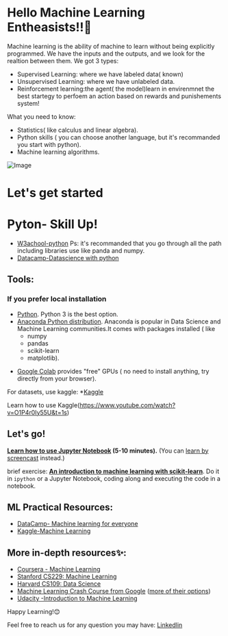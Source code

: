 # Hello Machine Learning Entheasists!!👋

Machine learning is the ability of machine to learn without being explicitly programmed. We have the inputs and the outputs, and we look for the realtion between them. We got 3 types:
* Supervised Learning:  where we have labeled data( known)
* Unsupervised Learning: where we have unlabeled data.
* Reinforcement learning:the agent( the model)learn in envirenmnet the best startegy to perfoem an action based on rewards and punishements system!

What you need to know:
* Statistics( like calculus and linear algebra).
* Python skills ( you can choose another language, but it's recommanded you start with python).
* Machine learning algorithms.


![Image](https://drive.google.com/uc?export=view&id=1xWv09wTZXWyy8XYSC0pBI5zVI7I4pQ4m "Welcome!")


# Let's get started

# Pyton- Skill Up!
* [W3achool-python](https://www.w3schools.com/python/default.asp)
Ps: it's recommanded that you go through all the path including libraries use like panda and numpy. 
* [Datacamp-Datascience with python](https://www.datacamp.com/tracks/data-scientist-with-python)


## Tools:

### If you prefer local installation

* [Python](https://www.python.org/). Python 3 is the best option.
* [Anaconda Python distribution](https://www.anaconda.com/download/). Anaconda is popular in Data Science and Machine Learning communities.It comes with packages installed ( like 
  * numpy
  * pandas
  * scikit-learn
  * matplotlib).
  
- [Google Colab](https://colab.research.google.com/) provides "free" GPUs ( no need to install anything, try directly from your browser).

For datasets, use kaggle:
*[Kaggle](https://www.kaggle.com/)

Learn how to use Kaggle(https://www.youtube.com/watch?v=O1P4r0Iy55U&t=1s)


## Let's go!

**[Learn how to use Jupyter Notebook](http://opentechschool.github.io/python-data-intro/core/notebook.html) (5-10 minutes).** (You can [learn by screencast](https://www.youtube.com/watch?v=qb7FT68tcA8) instead.)

brief exercise: **[An introduction to machine learning with scikit-learn](http://scikit-learn.org/stable/tutorial/basic/tutorial.html)**. Do it in `ipython` or a Jupyter Notebook, coding along and executing the code in a notebook.


##   ML Practical Resources:

* [DataCamp- Machine learning for everyone](https://www.datacamp.com/courses/machine-learning-for-everyone)
* [Kaggle-Machine Learning](https://www.kaggle.com/learn/intro-to-machine-learning)

## More in-depth resources✨:

* [Coursera - Machine Learning](https://www.coursera.org/learn/machine-learning) 
* [Stanford CS229: Machine Learning](https://github.com/afshinea/stanford-cs-229-machine-learning)
* [Harvard CS109: Data Science](https://cs109.github.io/2015/)
* [Machine Learning Crash Course from Google](https://developers.google.com/machine-learning/crash-course/) ([more of their options](https://cloud.google.com/training/machinelearning-ai))
 *  [Udacity -Introduction to Machine Learning ](https://www.udacity.com/course/intro-to-machine-learning--ud120)
 

 Happy Learning!😊
 
 Feel free to reach us for any question you may have: [Linkedlin](https://www.linkedin.com/in/zehor-lahlah/)
